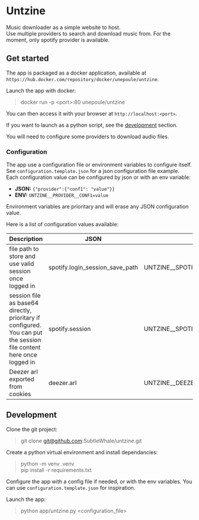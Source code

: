 # Untzine
Music downloader as a simple website to host.  
Use multiple providers to search and download music from.
For the moment, only spotify provider is available.

## Get started
The app is packaged as a docker application, available at `https://hub.docker.com/repository/docker/unepoule/untzine`.

Launch the app with docker: 
> docker run -p \<port>:80 unepoule/untzine

You can then access it with your browser at `http://localhost:<port>`.

If you want to launch as a python script, see the [development](#development) section.

You will need to configure some providers to download audio files.

### Configuration
The app use a configuration file or environment variables to configure itself.  
See `configuration.template.json` for a json configuration file example.  
Each configuration value can be configured by json or with an env variable:
- __JSON:__ ````{"provider":{"conf1": "value"}}````
- __ENV:__ `UNTZINE__PROVIDER__CONF1=value`

Environment variables are prioritary and will erase any JSON configuration value.

Here is a list of configuration values available:

| Description | JSON | ENV | example |
|-------------|------|-----|---------|
| file path to store and use valid session once logged in | spotify.login_session_save_path | UNTZINE__SPOTIFY__LOGIN_SESSION_SAVE_PATH | spotify_session.json
| session file as base64 directly, prioritary if configured. You can put the session file content here once logged in | spotify.session  |  UNTZINE__SPOTIFY__SESSION   | aGVoZWhlbm90aGluZ3NlY3JldGhlcmU= |
| Deezer arl exported from cookies | deezer.arl  |  UNTZINE__DEEZER__ARL   | 1sVE1tWmZNbXB1YmtsdFJIQmhObVUxZDNSMU9Ia |

## Development

Clone the git project:
> git clone git@github.com:SubtleWhale/untzine.git

Create a python virtual environment and install dependancies:

> python -m venv .venv  
> pip install -r requirements.txt

Configure the app with a config file if needed, or with the env variables. You can use `configuration.template.json` for inspiration.

Launch the app:
> python app/untzine.py <configuration_file>